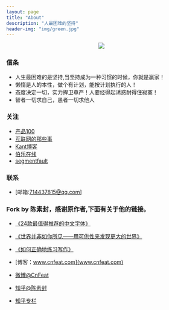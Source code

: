 ```yaml
---
layout: page
title: "About"
description: "人最困难的坚持"
header-img: "img/green.jpg"
---
```



<center>
    <p><img src="http://7xlfkx.com1.z0.glb.clouddn.com/white2.jpg" align="center"></p>
</center>


### 信条


- 人生最困难的是坚持,当坚持成为一种习惯的时候，你就是赢家！
- 懒惰是人的本性，做个有计划，能按计划执行的人！
- 态度决定一切，实力捍卫尊严！人要经得起诱惑耐得住寂寞！
- 智者一切求自己，愚者一切求他人


### 关注


- [产品100](http://www.chanpin100.com/)
- [互联网的那些事](http://www.yixieshi.com)
- [Kant博客](http://kant.cc/)
- [伯乐在线](http://blog.jobbole.com/371/)
- [segmentfault](https://segmentfault.com)



### 联系

- [邮箱:714437815@qq.com]


### Fork by 陈素封，感谢原作者,下面有关于他的链接。

- [《24款最值得推荐的中文字体》](http://cnfeat.com/blog/2015/05/22/a-24-chinese-fonts/)

- [《世界并非如你所见——用可供性来发现更大的世界》](http://cnfeat.com/blog/2015/05/01/affordance/)

- [《如何正确地练习写作》](http://cnfeat.com/blog/2015/03/02/how-to-write/)

- [博客：www.cnfeat.com](www.cnfeat.com)

- [微博@CnFeat](http://weibo.com/207775270)

- [知乎@陈素封](http://www.zhihu.com/people/Feat)

- [知乎专栏](http://zhuanlan.zhihu.com/cnfeat)




